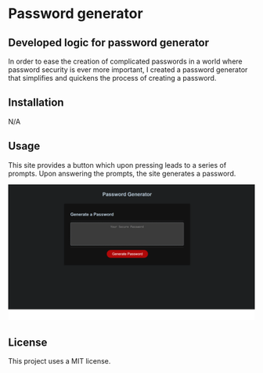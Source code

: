 # Password generator

## Developed logic for password generator

In order to ease the creation of complicated passwords in a world where password security is ever more important, I created a password generator that simplifies and quickens the process of creating a password.



## Installation

N/A

## Usage

This site provides a button which upon pressing leads to a series of prompts. Upon answering the prompts, the site generates a password.

![Password Generator](Develop/pwdgenerator.png)



## License

This project uses a MIT license.
